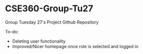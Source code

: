 # CSE360-Group-Tu27
Group Tuesday 27's Project Github Repository

To-do:

- Deleting user functionality
- Improved/Nicer homepage once role is selected and logged in
